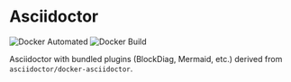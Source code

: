 # Asciidoctor

![Docker Automated](https://img.shields.io/docker/automated/gerald1248/asciidoctor.svg)
![Docker Build](https://img.shields.io/docker/build/gerald1248/asciidoctor.svg)

Asciidoctor with bundled plugins (BlockDiag, Mermaid, etc.) derived from `asciidoctor/docker-asciidoctor`.
